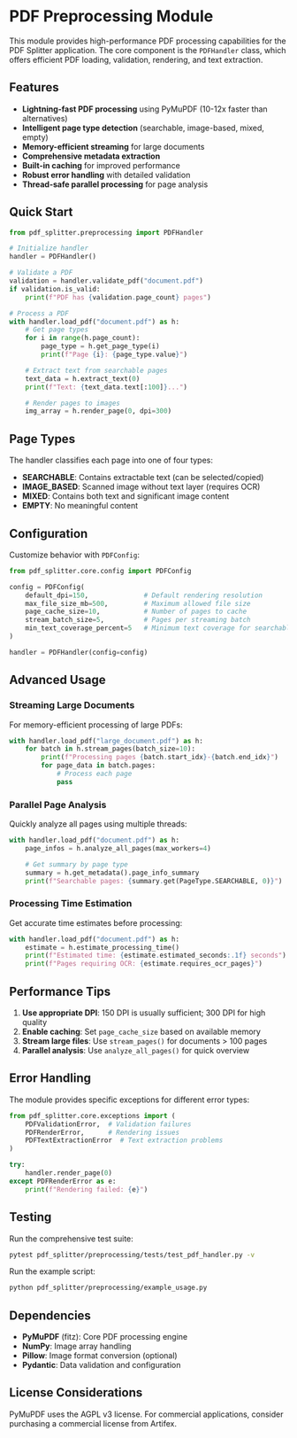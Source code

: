 # PDF Preprocessing Module

This module provides high-performance PDF processing capabilities for the PDF Splitter application. The core component is the `PDFHandler` class, which offers efficient PDF loading, validation, rendering, and text extraction.

## Features

- **Lightning-fast PDF processing** using PyMuPDF (10-12x faster than alternatives)
- **Intelligent page type detection** (searchable, image-based, mixed, empty)
- **Memory-efficient streaming** for large documents
- **Comprehensive metadata extraction**
- **Built-in caching** for improved performance
- **Robust error handling** with detailed validation
- **Thread-safe parallel processing** for page analysis

## Quick Start

```python
from pdf_splitter.preprocessing import PDFHandler

# Initialize handler
handler = PDFHandler()

# Validate a PDF
validation = handler.validate_pdf("document.pdf")
if validation.is_valid:
    print(f"PDF has {validation.page_count} pages")

# Process a PDF
with handler.load_pdf("document.pdf") as h:
    # Get page types
    for i in range(h.page_count):
        page_type = h.get_page_type(i)
        print(f"Page {i}: {page_type.value}")

    # Extract text from searchable pages
    text_data = h.extract_text(0)
    print(f"Text: {text_data.text[:100]}...")

    # Render pages to images
    img_array = h.render_page(0, dpi=300)
```

## Page Types

The handler classifies each page into one of four types:

- **SEARCHABLE**: Contains extractable text (can be selected/copied)
- **IMAGE_BASED**: Scanned image without text layer (requires OCR)
- **MIXED**: Contains both text and significant image content
- **EMPTY**: No meaningful content

## Configuration

Customize behavior with `PDFConfig`:

```python
from pdf_splitter.core.config import PDFConfig

config = PDFConfig(
    default_dpi=150,              # Default rendering resolution
    max_file_size_mb=500,         # Maximum allowed file size
    page_cache_size=10,           # Number of pages to cache
    stream_batch_size=5,          # Pages per streaming batch
    min_text_coverage_percent=5   # Minimum text coverage for searchable
)

handler = PDFHandler(config=config)
```

## Advanced Usage

### Streaming Large Documents

For memory-efficient processing of large PDFs:

```python
with handler.load_pdf("large_document.pdf") as h:
    for batch in h.stream_pages(batch_size=10):
        print(f"Processing pages {batch.start_idx}-{batch.end_idx}")
        for page_data in batch.pages:
            # Process each page
            pass
```

### Parallel Page Analysis

Quickly analyze all pages using multiple threads:

```python
with handler.load_pdf("document.pdf") as h:
    page_infos = h.analyze_all_pages(max_workers=4)

    # Get summary by page type
    summary = h.get_metadata().page_info_summary
    print(f"Searchable pages: {summary.get(PageType.SEARCHABLE, 0)}")
```

### Processing Time Estimation

Get accurate time estimates before processing:

```python
with handler.load_pdf("document.pdf") as h:
    estimate = h.estimate_processing_time()
    print(f"Estimated time: {estimate.estimated_seconds:.1f} seconds")
    print(f"Pages requiring OCR: {estimate.requires_ocr_pages}")
```

## Performance Tips

1. **Use appropriate DPI**: 150 DPI is usually sufficient; 300 DPI for high quality
2. **Enable caching**: Set `page_cache_size` based on available memory
3. **Stream large files**: Use `stream_pages()` for documents > 100 pages
4. **Parallel analysis**: Use `analyze_all_pages()` for quick overview

## Error Handling

The module provides specific exceptions for different error types:

```python
from pdf_splitter.core.exceptions import (
    PDFValidationError,  # Validation failures
    PDFRenderError,      # Rendering issues
    PDFTextExtractionError  # Text extraction problems
)

try:
    handler.render_page(0)
except PDFRenderError as e:
    print(f"Rendering failed: {e}")
```

## Testing

Run the comprehensive test suite:

```bash
pytest pdf_splitter/preprocessing/tests/test_pdf_handler.py -v
```

Run the example script:

```bash
python pdf_splitter/preprocessing/example_usage.py
```

## Dependencies

- **PyMuPDF** (fitz): Core PDF processing engine
- **NumPy**: Image array handling
- **Pillow**: Image format conversion (optional)
- **Pydantic**: Data validation and configuration

## License Considerations

PyMuPDF uses the AGPL v3 license. For commercial applications, consider purchasing a commercial license from Artifex.
